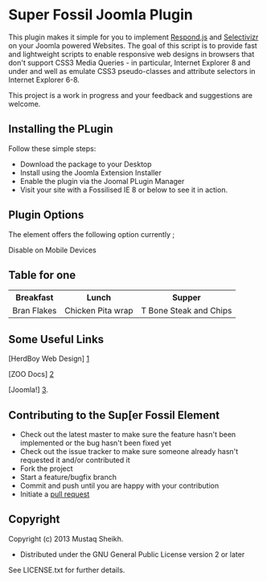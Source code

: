 Super Fossil Joomla Plugin
==========================

This plugin makes it simple for you to implement [Respond.js](https://github.com/scottjehl/Respond) and [Selectivizr](https://github.com/keithclark/selectivizr) on your Joomla powered Websites.
The goal of this script is to provide fast and lightweight scripts to enable responsive web designs in browsers that don't support CSS3 Media Queries - in particular, Internet Explorer 8 and under and well as emulate CSS3 pseudo-classes and attribute selectors in Internet Explorer 6-8.

This project is a work in progress and your feedback and suggestions are welcome. 

Installing the PLugin
---------------------

Follow these simple steps:

* Download the package to your Desktop
* Install using the Joomla Extension Installer
* Enable the plugin via the Joomal PLugin Manager
* Visit your site with a Fossilised IE 8 or below to see it in action.


Plugin Options
---------------

The element offers the following option currently ;

<dl>
  <dt>Disable on Mobile Devices</dt>
</dl>

Table for one
-------------

<table>
  <tr>
    <th>Breakfast</th><th>Lunch</th><th>Supper</th>
  </tr>
  <tr>
    <td>Bran Flakes</td><td>Chicken Pita wrap</td><td>T Bone Steak and Chips</td>
  </tr>
</table>

Some Useful Links
--------------------

[HerdBoy Web Design] [1]

[ZOO Docs] [2]

[Joomla!] [3].

  [1]: http://herdboy.com/        "HerdBoy Web Design"
  [2]: http://www.yootheme.com/zoo/documentation/  "ZOO Documentation"
  [3]: http://joomla.org/    "Joomla!"
  
Contributing to the Sup[er Fossil Element
-----------------------------------------

* Check out the latest master to make sure the feature hasn't been implemented or the bug hasn't been fixed yet
* Check out the issue tracker to make sure someone already hasn't requested it and/or contributed it
* Fork the project
* Start a feature/bugfix branch
* Commit and push until you are happy with your contribution
* Initiate a [pull request](https://help.github.com/articles/using-pull-requests)


Copyright
---------

Copyright (c) 2013 Mustaq Sheikh.

* Distributed under the GNU General Public License version 2 or later

See LICENSE.txt for further details. 

